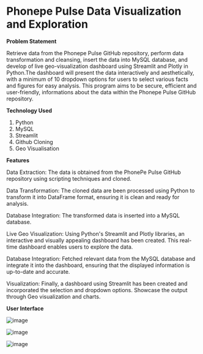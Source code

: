 # Phonepe Pulse Data Visualization and Exploration

**Problem Statement**

Retrieve data from the Phonepe Pulse GitHub repository, perform data transformation and cleansing, insert the data into MySQL database, and develop of live geo-visualization dashboard using Streamlit and Plotly in Python.The dashboard will present the data interactively and aesthetically, with a minimum of 10 dropdown options for users to select various facts and figures for easy analysis. This program aims to be secure, efficient and user-friendly, informations about the data within the Phonepe Pulse GitHub repository.

**Technology Used**
1. Python
2. MySQL
3. Streamlit
4. Github Cloning
5. Geo Visualisation


**Features**

Data Extraction: The data is obtained from the PhonePe Pulse GitHub repository using scripting techniques and cloned.

Data Transformation: The cloned data are been processed using Python to transform it into DataFrame format, ensuring it is clean and ready for analysis.

Database Integration: The transformed data is inserted into a MySQL database.

Live Geo Visualization: Using Python's Streamlit and Plotly libraries, an interactive and visually appealing dashboard has been created. This real-time dashboard enables users to explore the data.

Database Integration: Fetched relevant data from the MySQL database and integrate it into the dashboard, ensuring that the displayed information is up-to-date and accurate.

Visualization: Finally, a dashboard using Streamlit has been created and incorporated the selection and dropdown options. Showcase the output through Geo visualization and charts.


**User Interface**


![image](https://github.com/Akshayadp/Phonepe_data_analysis/assets/162536617/acf684a4-263a-4146-a0f7-f77a084d2fc2)


![image](https://github.com/Akshayadp/Phonepe_data_analysis/assets/162536617/8cc619bd-a258-4a80-92b7-9252abe961fd)


![image](https://github.com/Akshayadp/Phonepe_data_analysis/assets/162536617/ad63c8ab-0673-4be7-900e-0ee4462b40ea)


